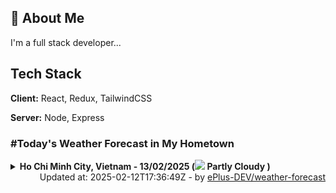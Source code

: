 ## 🚀 About Me
I'm a full stack developer...


## Tech Stack

**Client:** React, Redux, TailwindCSS

**Server:** Node, Express

### #Today's Weather Forecast in My Hometown



<details>
    <summary><b>Ho Chi Minh City, Vietnam - 13/02/2025 (<img src="https://cdn.weatherapi.com/weather/64x64/day/116.png" /> Partly Cloudy )</b>
    </summary>

    
<table>
    <tr>
        <th>Hour</th>
        <td>00:00</td><td>01:00</td><td>02:00</td><td>03:00</td><td>04:00</td><td>05:00</td><td>06:00</td><td>07:00</td><td>08:00</td><td>09:00</td><td>10:00</td><td>11:00</td><td>12:00</td><td>13:00</td><td>14:00</td><td>15:00</td><td>16:00</td><td>17:00</td><td>18:00</td><td>19:00</td><td>20:00</td><td>21:00</td><td>22:00</td><td>23:00</td>
    </tr>
    <tr>
        <th>Weather</th>
        <td><img src="https://cdn.weatherapi.com/weather/64x64/night/116.png"></img></td><td><img src="https://cdn.weatherapi.com/weather/64x64/night/116.png"></img></td><td><img src="https://cdn.weatherapi.com/weather/64x64/night/113.png"></img></td><td><img src="https://cdn.weatherapi.com/weather/64x64/night/116.png"></img></td><td><img src="https://cdn.weatherapi.com/weather/64x64/night/116.png"></img></td><td><img src="https://cdn.weatherapi.com/weather/64x64/night/116.png"></img></td><td><img src="https://cdn.weatherapi.com/weather/64x64/night/116.png"></img></td><td><img src="https://cdn.weatherapi.com/weather/64x64/day/113.png"></img></td><td><img src="https://cdn.weatherapi.com/weather/64x64/day/116.png"></img></td><td><img src="https://cdn.weatherapi.com/weather/64x64/day/116.png"></img></td><td><img src="https://cdn.weatherapi.com/weather/64x64/day/116.png"></img></td><td><img src="https://cdn.weatherapi.com/weather/64x64/day/116.png"></img></td><td><img src="https://cdn.weatherapi.com/weather/64x64/day/113.png"></img></td><td><img src="https://cdn.weatherapi.com/weather/64x64/day/116.png"></img></td><td><img src="https://cdn.weatherapi.com/weather/64x64/day/116.png"></img></td><td><img src="https://cdn.weatherapi.com/weather/64x64/day/116.png"></img></td><td><img src="https://cdn.weatherapi.com/weather/64x64/day/116.png"></img></td><td><img src="https://cdn.weatherapi.com/weather/64x64/day/113.png"></img></td><td><img src="https://cdn.weatherapi.com/weather/64x64/day/113.png"></img></td><td><img src="https://cdn.weatherapi.com/weather/64x64/night/113.png"></img></td><td><img src="https://cdn.weatherapi.com/weather/64x64/night/113.png"></img></td><td><img src="https://cdn.weatherapi.com/weather/64x64/night/113.png"></img></td><td><img src="https://cdn.weatherapi.com/weather/64x64/night/113.png"></img></td><td><img src="https://cdn.weatherapi.com/weather/64x64/night/116.png"></img></td>
    </tr>
    <tr>
        <th>Condition</th>
        <td width="200px">Partly Cloudy </td><td width="200px">Partly cloudy</td><td width="200px">Clear </td><td width="200px">Partly Cloudy </td><td width="200px">Partly Cloudy </td><td width="200px">Partly Cloudy </td><td width="200px">Partly Cloudy </td><td width="200px">Sunny</td><td width="200px">Partly Cloudy </td><td width="200px">Partly Cloudy </td><td width="200px">Partly Cloudy </td><td width="200px">Partly Cloudy </td><td width="200px">Sunny</td><td width="200px">Partly Cloudy </td><td width="200px">Partly Cloudy </td><td width="200px">Partly Cloudy </td><td width="200px">Partly Cloudy </td><td width="200px">Sunny</td><td width="200px">Sunny</td><td width="200px">Clear </td><td width="200px">Clear </td><td width="200px">Clear </td><td width="200px">Clear </td><td width="200px">Partly Cloudy </td>
    </tr>
    <tr>
        <th>Temperature</th>
        <td>25.2 °C</td><td>27.3 °C</td><td>24.5 °C</td><td>24.3 °C</td><td>24.1 °C</td><td>23.9 °C</td><td>23.7 °C</td><td>24.5 °C</td><td>26.6 °C</td><td>28.9 °C</td><td>31.2 °C</td><td>33 °C</td><td>34 °C</td><td>34.9 °C</td><td>35.6 °C</td><td>36.1 °C</td><td>34.7 °C</td><td>31.4 °C</td><td>29.8 °C</td><td>28 °C</td><td>27.2 °C</td><td>26.6 °C</td><td>26.2 °C</td><td>25.9 °C</td>
    </tr>
    <tr>
        <th>Wind</th>
        <td>11.9 kph</td><td>10.1 kph</td><td>7.9 kph</td><td>7.6 kph</td><td>6.8 kph</td><td>6.5 kph</td><td>4 kph</td><td>4.3 kph</td><td>3.6 kph</td><td>1.4 kph</td><td>0.4 kph</td><td>1.8 kph</td><td>4.7 kph</td><td>6.1 kph</td><td>5.4 kph</td><td>2.5 kph</td><td>12.2 kph</td><td>20.2 kph</td><td>18.7 kph</td><td>18.4 kph</td><td>14.4 kph</td><td>13.3 kph</td><td>11.5 kph</td><td>11.5 kph</td>
    </tr>
</table>

</details>

<div align="right">
    Updated at: 2025-02-12T17:36:49Z - by <a target="_blank"
        href="https://github.com/ePlus-DEV/weather-forecast">ePlus-DEV/weather-forecast</a>
</div>